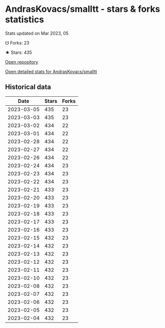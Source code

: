 # AndrasKovacs/smalltt - stars & forks statistics

Stats updated on Mar 2023, 05

☋ Forks: 23

★ Stars: 435

[Open repository](https://github.com/AndrasKovacs/smalltt)

[Open detailed stats for AndrasKovacs/smalltt](https://reviewgithub.com/rep/AndrasKovacs/smalltt)

## Historical data
| Date | Stars | Forks |
|------|-------|-------|
| 2023-03-05 | 435 | 23 | 
| 2023-03-03 | 435 | 23 | 
| 2023-03-02 | 434 | 22 | 
| 2023-03-01 | 434 | 22 | 
| 2023-02-28 | 434 | 22 | 
| 2023-02-27 | 434 | 22 | 
| 2023-02-26 | 434 | 22 | 
| 2023-02-24 | 434 | 23 | 
| 2023-02-23 | 434 | 23 | 
| 2023-02-22 | 434 | 23 | 
| 2023-02-21 | 433 | 23 | 
| 2023-02-20 | 433 | 23 | 
| 2023-02-19 | 433 | 23 | 
| 2023-02-18 | 433 | 23 | 
| 2023-02-17 | 433 | 23 | 
| 2023-02-16 | 433 | 23 | 
| 2023-02-15 | 432 | 23 | 
| 2023-02-14 | 432 | 23 | 
| 2023-02-13 | 432 | 23 | 
| 2023-02-12 | 432 | 23 | 
| 2023-02-11 | 432 | 23 | 
| 2023-02-10 | 432 | 23 | 
| 2023-02-08 | 432 | 23 | 
| 2023-02-07 | 432 | 23 | 
| 2023-02-06 | 432 | 23 | 
| 2023-02-05 | 432 | 23 | 
| 2023-02-04 | 432 | 23 | 

